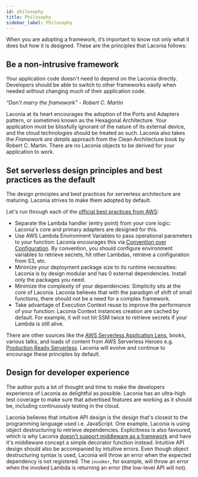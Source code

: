 ```yaml
---
id: philosophy
title: Philosophy
sidebar_label: Philosophy
---
```


When you are adopting a framework, it’s important to know not only what it does
but how it is designed. These are the principles that Laconia follows:

## Be a non-intrusive framework

Your application code doesn't need to depend on the Laconia directly. Developers
should be able to switch to other frameworks easily when needed without changing
much of their application code.

_“Don’t marry the framework” - Robert C. Martin_

Laconia at its heart encourages the adoption of the Ports and Adapters pattern,
or sometimes known as the Hexagonal Architecture. Your application must be
blissfully ignorant of the nature of its external device, and the cloud
technologies should be treated as such. Laconia also takes the _Framework are
details_ approach from the Clean Architecture book by Robert C. Martin. There
are no Laconia objects to be derived for your application to work.

## Set serverless design principles and best practices as the default

The design principles and best practices for serverless architecture are
maturing. Laconia strives to make them adopted by default.

Let's run through each of the
[official best practices from AWS](https://docs.aws.amazon.com/lambda/latest/dg/best-practices.html):

- Separate the Lambda handler (entry point) from your core logic: Laconia's core
  and primary adapters are designed for this.
- Use AWS Lambda Environment Variables to pass operational parameters to your
  function: Laconia encourages this via
  [Convention over Configuration](https://en.wikipedia.org/wiki/Convention_over_configuration).
  By convention, you should configure environment variables to retrieve secrets,
  hit other Lambdas, retrieve a configuration from S3, etc.
- Minimize your deployment package size to its runtime necessities: Laconia is
  by design modular and has 0 external dependencies. Install only the packages
  you need.
- Minimize the complexity of your dependencies: Simplicity sits at the core of
  Laconia. Laconia believes that with the paradigm of shift of small functions,
  there should not be a need for a complex framework.
- Take advantage of Execution Context reuse to improve the performance of your
  function: Laconia Context instances creation are cached by default. For
  example, it will not hit SSM twice to retrieve secrets if your Lambda is still
  alive.

There are other sources like the
[AWS Serverless Application Lens](https://d1.awsstatic.com/whitepapers/architecture/AWS-Serverless-Applications-Lens.pdf),
books, various talks, and loads of content from AWS Serverless Heroes e.g.
[Production Ready Serverless](https://productionreadyserverless.com/). Laconia
will evolve and continue to encourage these principles by default.

## Design for developer experience

The author puts a lot of thought and time to make the developers experience of
Laconia as delightful as possible. Laconia has an ultra-high test coverage to
make sure that advertised features are working as it should be, including
continuously testing in the cloud.

Laconia believes that intuitive API design is the design that's closest to the
programming language used i.e. JavaScript. One example, Laconia is using object
destructuring to retrieve dependencies. Explicitness is also favoured, which is
why Laconia
[doesn't support middleware as a framework](https://github.com/zeit/micro/issues/8#issuecomment-178362486)
and have it's middleware concept a simple decorator function instead. Intuitive
API design should also be accompanied by intuitive errors. Even though object
destructuring syntax is used, Laconia will throw an error when the expected
dependency is not registered. The `invoker`, for example, will throw an error
when the invoked Lambda is returning an error (the low-level API will not).
